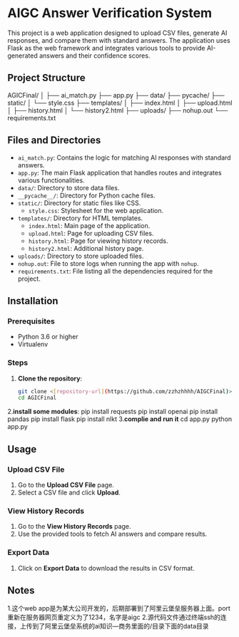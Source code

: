 # AIGC Answer Verification System

This project is a web application designed to upload CSV files, generate AI responses, and compare them with standard answers. The application uses Flask as the web framework and integrates various tools to provide AI-generated answers and their confidence scores.

## Project Structure

AGICFinal/
│
├── ai_match.py
├── app.py
├── data/
├── pycache/
├── static/
│ └── style.css
├── templates/
│ ├── index.html
│ ├── upload.html
│ ├── history.html
│ └── history2.html
├── uploads/
├── nohup.out
└── requirements.txt

## Files and Directories

- `ai_match.py`: Contains the logic for matching AI responses with standard answers.
- `app.py`: The main Flask application that handles routes and integrates various functionalities.
- `data/`: Directory to store data files.
- `__pycache__/`: Directory for Python cache files.
- `static/`: Directory for static files like CSS.
  - `style.css`: Stylesheet for the web application.
- `templates/`: Directory for HTML templates.
  - `index.html`: Main page of the application.
  - `upload.html`: Page for uploading CSV files.
  - `history.html`: Page for viewing history records.
  - `history2.html`: Additional history page.
- `uploads/`: Directory to store uploaded files.
- `nohup.out`: File to store logs when running the app with `nohup`.
- `requirements.txt`: File listing all the dependencies required for the project.

## Installation

### Prerequisites

- Python 3.6 or higher
- Virtualenv

### Steps

1. **Clone the repository**:

   ```bash
   git clone <[repository-url](https://github.com/zzhzhhhh/AIGCFinal)>
   cd AGICFinal
2.**install some modules**:
  pip install requests
  pip install openai
  pip install pandas
  pip install flask
  pip install nlkt
3.**complie and run it**
 cd app.py
 python app.py

 ## Usage

### Upload CSV File

1. Go to the **Upload CSV File** page.
2. Select a CSV file and click **Upload**.

### View History Records

1. Go to the **View History Records** page.
2. Use the provided tools to fetch AI answers and compare results.

### Export Data

1. Click on **Export Data** to download the results in CSV format.

 ## Notes
 1.这个web app是为某大公司开发的，后期部署到了阿里云堡垒服务器上面。port重新在服务器网页重定义为了1234，名字是aigc
 2.源代码文件通过终端ssh的连接，上传到了阿里云堡垒系统的ai知识—商务里面的/目录下面的data目录
 

